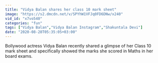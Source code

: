 ```yaml
---
title: "Vidya Balan shares her class 10 mark sheet"
image: "https://s2.dmcdn.net/v/SPYhW1VFJq0FD6DNw/x240"
vid_id: "x7vo540"
categories: "fun"
tags: ["Vidya Balan","Vidya Balan Instagram","Shakuntala Devi"]
date: "2020-08-28T05:35:05+03:00"
---
```

Bollywood actress Vidya Balan recently shared a glimpse of her Class 10 mark sheet and specifically showed the marks she scored in Maths in her board exams.   <br>
